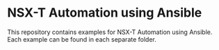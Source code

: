 # NSX-T Automation using Ansible

This repository contains examples for NSX-T Automation using Ansible. Each example can be found in each separate folder. 